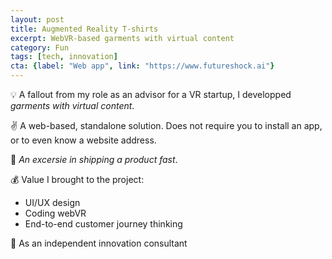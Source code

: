 ```yaml
---
layout: post
title: Augmented Reality T-shirts
excerpt: WebVR-based garments with virtual content
category: Fun
tags: [tech, innovation]
cta: {label: "Web app", link: "https://www.futureshock.ai"}
---
```


💡 A fallout from my role as an advisor for a VR startup, I developped *garments with virtual content*. 

✌️ A web-based, standalone solution. Does not require you to install an app, or to even know a website address. 

💙 *An excersie in shipping a product fast*.

💰 Value I brought to the project:

- UI/UX design
- Coding webVR
- End-to-end customer journey thinking 

👥 As an independent innovation consultant